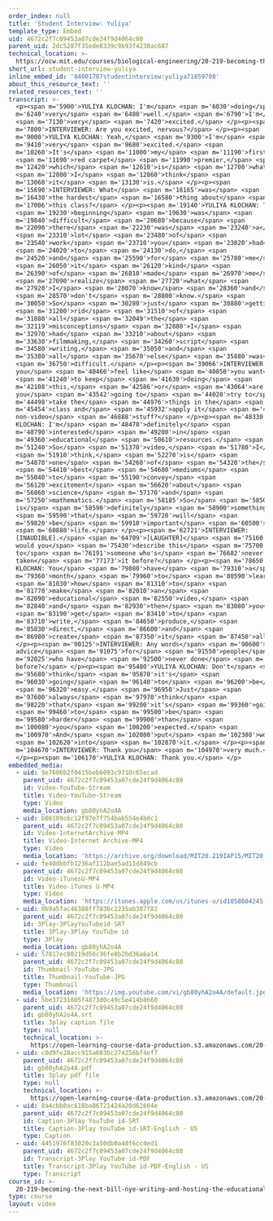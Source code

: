 ```yaml
---
order_index: null
title: 'Student Interview: Yuliya'
template_type: Embed
uid: 4672c2f7c09453a07cde24f9d4064c80
parent_uid: 2dc5287f35ede8339c9b93f4238ac687
technical_location: >-
  https://ocw.mit.edu/courses/biological-engineering/20-219-becoming-the-next-bill-nye-writing-and-hosting-the-educational-show-january-iap-2015/day-13-screening-final-cuts/student-interview-yuliya
short_url: student-interview-yuliya
inline_embed_id: '84001787studentinterview:yuliya71859708'
about_this_resource_text: ''
related_resources_text: ''
transcript: >-
  <p><span m='5900'>YULIYA KLOCHAN: I'm</span> <span m='6030'>doing</span> <span
  m='6240'>very</span> <span m='6480'>well.</span> <span m='6790'>I'm</span>
  <span m='7130'>very</span> <span m='7420'>excited.</span> </p><p><span
  m='7800'>INTERVIEWER: Are you excited, nervous?</span> </p><p><span
  m='9000'>YULIYA KLOCHAN: Yeah,</span> <span m='9300'>I'm</span> <span
  m='9410'>very</span> <span m='9680'>excited.</span> <span
  m='10260'>It's</span> <span m='11000'>my</span> <span m='11190'>first</span>
  <span m='11690'>red carpet</span> <span m='11990'>premier,</span> <span
  m='12420'>which</span> <span m='12610'>is</span> <span m='12700'>what</span>
  <span m='12800'>I</span> <span m='12860'>think</span> <span
  m='13060'>it</span> <span m='13130'>is.</span> </p><p><span
  m='15690'>INTERVIEWER: What</span> <span m='16165'>was</span> <span
  m='16430'>the hardest</span> <span m='16580'>thing about</span> <span
  m='17006'>this class?</span> </p><p><span m='19140'>YULIYA KLOCHAN: The</span>
  <span m='19230'>beginning</span> <span m='19630'>was</span> <span
  m='19840'>difficult</span> <span m='20680'>because</span> <span
  m='22090'>there</span> <span m='22230'>was</span> <span m='23240'>a</span>
  <span m='23310'>lot</span> <span m='23480'>of</span> <span
  m='23540'>work</span> <span m='23710'>you</span> <span m='23820'>had</span>
  <span m='24020'>to</span> <span m='24130'>do,</span> <span
  m='24520'>and</span> <span m='25590'>for</span> <span m='25780'>me</span>
  <span m='26050'>it</span> <span m='26120'>kind</span> <span
  m='26390'>of</span> <span m='26810'>made</span> <span m='26970'>me</span>
  <span m='27090'>realize</span> <span m='27720'>what</span> <span
  m='27920'>I</span> <span m='28070'>know</span> <span m='28360'>and</span>
  <span m='28570'>don't</span> <span m='28800'>know.</span> <span
  m='30050'>So</span> <span m='30280'>just</span> <span m='30880'>getting</span>
  <span m='31200'>rid</span> <span m='31510'>of</span> <span
  m='31880'>all</span> <span m='32049'>the</span> <span
  m='32119'>misconceptions</span> <span m='32880'>I</span> <span
  m='32970'>had</span> <span m='33210'>about</span> <span
  m='33630'>filmmaking,</span> <span m='34260'>script</span> <span
  m='34580'>writing,</span> <span m='35050'>and</span> <span
  m='35380'>all</span> <span m='35670'>else</span> <span m='35880'>was</span>
  <span m='36750'>difficult.</span> </p><p><span m='39066'>INTERVIEWER: Do
  you</span> <span m='40460'>feel like</span> <span m='40850'>you want</span>
  <span m='41240'>to keep</span> <span m='41630'>doing</span> <span
  m='42108'>this,</span> <span m='42586'>or</span> <span m='43064'>are
  you</span> <span m='43542'>going to</span> <span m='44020'>try to</span> <span
  m='44498'>take the</span> <span m='44976'>things in the</span> <span
  m='45454'>class and</span> <span m='45932'>apply it</span> <span m='46410'>to
  non-video</span> <span m='46888'>stuff?</span> </p><p><span m='48330'>YULIYA
  KLOCHAN: I'm</span> <span m='48470'>definitely</span> <span
  m='48790'>interested</span> <span m='49200'>in</span> <span
  m='49360'>educational</span> <span m='50610'>resources.</span> <span
  m='51240'>So</span> <span m='51370'>video,</span> <span m='51780'>I</span>
  <span m='51910'>think,</span> <span m='52270'>is</span> <span
  m='54070'>one</span> <span m='54260'>of</span> <span m='54320'>the</span>
  <span m='54410'>best</span> <span m='54680'>mediums</span> <span
  m='55040'>to</span> <span m='55190'>convey</span> <span
  m='56120'>excitement</span> <span m='56620'>about</span> <span
  m='56860'>science</span> <span m='57170'>and</span> <span
  m='57250'>mathematics.</span> <span m='58185'>So</span> <span m='58500'>this
  is</span> <span m='58590'>definitely</span> <span m='58900'>something</span>
  <span m='59590'>that</span> <span m='59720'>will</span> <span
  m='59820'>be</span> <span m='59910'>important</span> <span m='60500'>in</span>
  <span m='60880'>life.</span> </p><p><span m='62721'>INTERVIEWER:
  [INAUDIBLE].</span> <span m='64709'>[LAUGHTER]</span> <span m='75160'>How
  would you</span> <span m='75430'>describe this</span> <span m='75700'>class
  to</span> <span m='76191'>someone who's</span> <span m='76682'>never
  taken</span> <span m='77173'>it before?</span> </p><p><span m='78650'>YULIYA
  KLOCHAN: You</span> <span m='79080'>have</span> <span m='79310'>a</span> <span
  m='79360'>month</span> <span m='79960'>to</span> <span m='80590'>learn</span>
  <span m='81030'>how</span> <span m='81310'>to</span> <span
  m='81770'>make</span> <span m='82010'>an</span> <span
  m='82090'>educational</span> <span m='82550'>video,</span> <span
  m='82840'>and</span> <span m='82930'>then</span> <span m='83080'>you</span>
  <span m='83190'>get</span> <span m='83410'>to</span> <span
  m='83710'>write,</span> <span m='84650'>produce,</span> <span
  m='85830'>direct,</span> <span m='86600'>and</span> <span
  m='86980'>create</span> <span m='87350'>it</span> <span m='87450'>all.</span>
  </p><p><span m='90125'>INTERVIEWER: Any words</span> <span m='90600'>of
  advice</span> <span m='91075'>for</span> <span m='91550'>people</span> <span
  m='92025'>who have</span> <span m='92500'>never done</span> <span m='92975'>it
  before?</span> </p><p><span m='95480'>YULIYA KLOCHAN: Don't</span> <span
  m='95680'>think</span> <span m='95870'>it's</span> <span
  m='96030'>going</span> <span m='96140'>to</span> <span m='96200'>be</span>
  <span m='96320'>easy.</span> <span m='96950'>Just</span> <span
  m='97600'>always</span> <span m='97970'>think</span> <span
  m='98220'>that</span> <span m='99200'>it's</span> <span m='99360'>going</span>
  <span m='99460'>to</span> <span m='99500'>be</span> <span
  m='99580'>harder</span> <span m='99900'>than</span> <span
  m='100080'>you</span> <span m='100200'>expected.</span> <span
  m='100970'>And</span> <span m='102080'>put</span> <span m='102380'>work</span>
  <span m='102620'>into</span> <span m='102870'>it.</span> </p><p><span
  m='104670'>INTERVIEWER: Thank you</span> <span m='104970'>very much.</span>
  </p><p><span m='106170'>YULIYA KLOCHAN: Thank you.</span> </p>
embedded_media:
  - uid: 9e7606b2f0415beb6093c9310c65ecad
    parent_uid: 4672c2f7c09453a07cde24f9d4064c80
    id: Video-YouTube-Stream
    title: Video-YouTube-Stream
    type: Video
    media_location: gb80yhA2o4A
  - uid: b08109c6c12f97e7f754bab554e4b8c1
    parent_uid: 4672c2f7c09453a07cde24f9d4064c80
    id: Video-InternetArchive-MP4
    title: Video-Internet Archive-MP4
    type: Video
    media_location: 'https://archive.org/download/MIT20.219IAP15/MIT20_219IAP15_D13P3_300k.mp4'
  - uid: fe40dbbfb1236af112bae5ad11d849cb
    parent_uid: 4672c2f7c09453a07cde24f9d4064c80
    id: Video-iTunesU-MP4
    title: Video-iTunes U-MP4
    type: Video
    media_location: 'https://itunes.apple.com/us/itunes-u/id1058604245'
  - uid: 0b9a5fac46388ff7836c2235ab387f82
    parent_uid: 4672c2f7c09453a07cde24f9d4064c80
    id: 3Play-3PlayYouTubeid-SRT
    title: 3Play-3Play YouTube id
    type: 3Play
    media_location: gb80yhA2o4A
  - uid: 57817ec80219d56c36fe8b2bd36a6a14
    parent_uid: 4672c2f7c09453a07cde24f9d4064c80
    id: Thumbnail-YouTube-JPG
    title: Thumbnail-YouTube-JPG
    type: Thumbnail
    media_location: 'https://img.youtube.com/vi/gb80yhA2o4A/default.jpg'
  - uid: 5be37231005f4873d0c49c5e414b8660
    parent_uid: 4672c2f7c09453a07cde24f9d4064c80
    id: gb80yhA2o4A.srt
    title: 3play caption file
    type: null
    technical_location: >-
      https://open-learning-course-data-production.s3.amazonaws.com/20-219-becoming-the-next-bill-nye-writing-and-hosting-the-educational-show-january-iap-2015/5be37231005f4873d0c49c5e414b8660_gb80yhA2o4A.srt
  - uid: c0d9fe28acc915a603bc274256bf4ef7
    parent_uid: 4672c2f7c09453a07cde24f9d4064c80
    id: gb80yhA2o4A.pdf
    title: 3play pdf file
    type: null
    technical_location: >-
      https://open-learning-course-data-production.s3.amazonaws.com/20-219-becoming-the-next-bill-nye-writing-and-hosting-the-educational-show-january-iap-2015/c0d9fe28acc915a603bc274256bf4ef7_gb80yhA2o4A.pdf
  - uid: 8a4cbb0ac618ba86721424a20d62604e
    parent_uid: 4672c2f7c09453a07cde24f9d4064c80
    id: Caption-3Play YouTube id-SRT
    title: Caption-3Play YouTube id-SRT-English - US
    type: Caption
  - uid: 4451976f83020c3a50db0a40f6cc4ed1
    parent_uid: 4672c2f7c09453a07cde24f9d4064c80
    id: Transcript-3Play YouTube id-PDF
    title: Transcript-3Play YouTube id-PDF-English - US
    type: Transcript
course_id: >-
  20-219-becoming-the-next-bill-nye-writing-and-hosting-the-educational-show-january-iap-2015
type: course
layout: video
---
```

